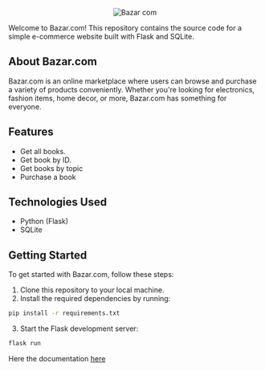 <div align=center>
   
  ![Bazar com](https://github.com/BaraSedih11/Bazar.com/assets/98843912/8eabeccd-49dc-49c8-b5c7-2a78cdec461d)
</div>
Welcome to Bazar.com! This repository contains the source code for a simple e-commerce website built with Flask and SQLite.

## About Bazar.com

Bazar.com is an online marketplace where users can browse and purchase a variety of products conveniently. Whether you're looking for electronics, fashion items, home decor, or more, Bazar.com has something for everyone.

## Features

- Get all books.
- Get book by ID.
- Get books by topic
- Purchase a book

## Technologies Used

- Python (Flask)
- SQLite

## Getting Started

To get started with Bazar.com, follow these steps:

1. Clone this repository to your local machine.
2. Install the required dependencies by running:

```bash
pip install -r requirements.txt
```

3. Start the Flask development server:
```bash
flask run
```

Here the documentation  [here](https://documenter.getpostman.com/view/33323023/2sA35Ba439)
